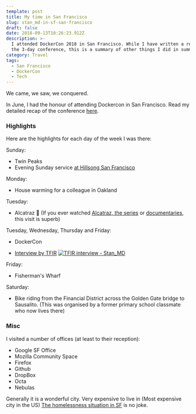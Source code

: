 ```yaml
---
template: post
title: My time in San Francisco
slug: stan_md-in-sf-san-francisco
draft: false
date: 2018-09-13T10:26:23.912Z
description: >-
  I attended DockerCon 2018 in San Francisco. While I have written a recap on
  the 3-day conference, this is a summary of other things I did in summary.
category: Travel
tags:
  - San Francisco
  - DockerCon
  - Tech
---
```

We came, we saw, we conquered.

In June, I had the honour of attending Dockercon in San Francisco. Read my detailed recap of the conference [here](https://medium.com/the-andela-way/dockercon-2018-recap-3e7b75541405).

### Highlights
Here are the highlights for each day of the week I was there:

Sunday:
- Twin Peaks
- Evening Sunday service [at Hillsong San Francisco](https://twitter.com/NdagiStanley/status/1006136745073635329)

Monday:
- House warming for a colleague in Oakland

Tuesday:
- Alcatraz 🙌 (If you ever watched [Alcatraz, the series](https://www.imdb.com/title/tt1728102/) or [documentaries](https://www.google.com/search?safe=strict&ei=rNuZW-GvE4y2aYP-tpgP&q=alcatraz+documentary&oq=alcatraz+documentary&gs_l=psy-ab.3..0i71k1l8.0.0.0.7812.0.0.0.0.0.0.0.0..0.0....0...1..64.psy-ab..0.0.0....0.vO0daMsK1Og), this visit is superb)

Tuesday, Wednesday, Thursday and Friday:
- DockerCon

- [Interview by TFIR](https://www.tfir.io/andela-transforming-open-source-software-development-in-africa/)
[![TFIR interview - Stan_MD](https://img.youtube.com/vi/OSYMXCVCdXk/0.jpg)](http://www.youtube.com/watch?v=OSYMXCVCdXk)

Friday:
- Fisherman's Wharf

Saturday:
- Bike riding from the Financial District across the Golden Gate bridge to Sausalito. (This was organised by a former primary school classmate who now lives there)

### Misc

I visited a number of offices (at least to their reception):
- Google SF Office
- Mozilla Community Space
- Firefox
- Github
- DropBox
- Octa
- Nebulas

Generally it is a wonderful city. Very expensive to live in (Most expensive city in the US) [The homelessness situation in SF](https://en.wikipedia.org/wiki/Homelessness_in_the_San_Francisco_Bay_Area) is no joke.
